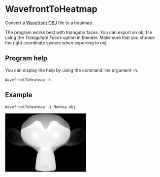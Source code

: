 # WavefrontToHeatmap
Convert a [Wavefront OBJ](https://en.wikipedia.org/wiki/Wavefront_.obj_file) file to a heatmap.

The program works best with triangular faces. You can export an obj file using the <i>Triangulate Faces</i> option in Blender. Make sure that you choose the right coordinate system when exporting to obj.

## Program help
You can display the help by using the command line argument -h.
```
WavefrontToHeatmap -h
```

## Example
```
WavefrontToHeatmap -i Monkey.obj 
```

![alt text](https://github.com/limonaturan/WavefrontToHeatmap/blob/master/Monkey.png)

